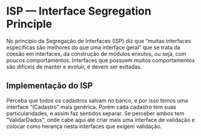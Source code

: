 # ISP — Interface Segregation Principle
No princípio da Segregação de Interfaces (ISP) diz que “muitas interfaces específicas são melhores do que uma interface geral” que se trata da coesão em interfaces, da construção de módulos enxutos, ou seja, com poucos comportamentos. Interfaces que possuem muitos comportamentos são difíceis de manter e evoluir, e devem ser evitadas.

## Implementação do ISP
Perceba que todos os cadastros salvam no banco, e por isso temos uma interface "ICadastro" mais genérica. Porém cada cadastro tem suas particularidades, e assim faz sentidos separar.
Se perceber ambos tem "ValidarDados", onde cabe aqui até criar mais uma interface de validação e colocar como herança nesta interfaces que exigem validação.